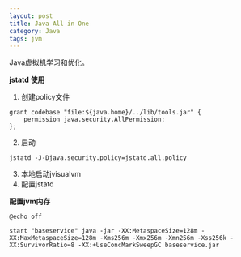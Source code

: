 ```yaml
---
layout: post
title: Java All in One
category: Java
tags: jvm
---
```

Java虚拟机学习和优化。

**jstatd 使用**

1. 创建policy文件 

```shellshe l
grant codebase "file:${java.home}/../lib/tools.jar" {   
    permission java.security.AllPermission;
};
```

2. 启动

```shell
jstatd -J-Djava.security.policy=jstatd.all.policy
```

3. 本地启动jvisualvm
4. 配置jstatd



**配置jvm内存**

```shell
@echo off

start "baseservice" java -jar -XX:MetaspaceSize=128m -XX:MaxMetaspaceSize=128m -Xms256m -Xmx256m -Xmn256m -Xss256k -XX:SurvivorRatio=8 -XX:+UseConcMarkSweepGC baseservice.jar
```
